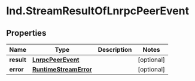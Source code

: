 # lnd.StreamResultOfLnrpcPeerEvent

## Properties

Name | Type | Description | Notes
------------ | ------------- | ------------- | -------------
**result** | [**LnrpcPeerEvent**](LnrpcPeerEvent.md) |  | [optional] 
**error** | [**RuntimeStreamError**](RuntimeStreamError.md) |  | [optional] 


